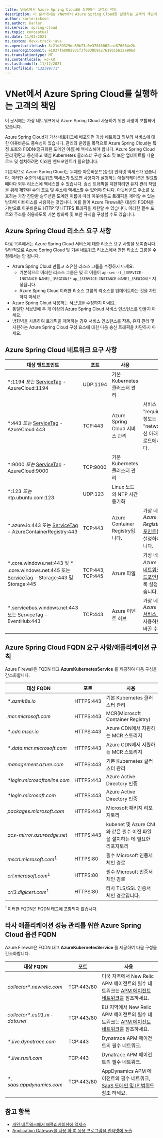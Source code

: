 ```yaml
---
title: VNet에서 Azure Spring Cloud를 실행하는 고객의 책임
description: 이 문서에서는 VNet에서 Azure Spring Cloud를 실행하는 고객의 책임에 대해 설명합니다.
author: karlerickson
ms.author: karler
ms.service: spring-cloud
ms.topic: conceptual
ms.date: 11/02/2021
ms.custom: devx-track-java
ms.openlocfilehash: 3c21d89329db89b73a0e37046062eae876084e2b
ms.sourcegitcommit: e1037fa0082931f3f0039b9a2761861b632e986d
ms.translationtype: MT
ms.contentlocale: ko-KR
ms.lasthandoff: 11/12/2021
ms.locfileid: "132399771"
---
```

# <a name="customer-responsibilities-for-running-azure-spring-cloud-in-vnet"></a>VNet에서 Azure Spring Cloud를 실행하는 고객의 책임

이 문서에는 가상 네트워크에서 Azure Spring Cloud 사용하기 위한 사양이 포함되어 있습니다.

Azure Spring Cloud가 가상 네트워크에 배포되면 가상 네트워크 외부의 서비스에 대한 아웃바운드 종속성이 있습니다. 관리와 운영을 목적으로 Azure Spring Cloud는 특정 포트와 FQDN(정규화된 도메인 이름)에 액세스해야 합니다. Azure Spring Cloud 관리 평면과 통신하고 핵심 Kubernetes 클러스터 구성 요소 및 보안 업데이트를 다운로드 및 설치하려면 이러한 엔드포인트가 필요합니다.

기본적으로 Azure Spring Cloud는 무제한 아웃바운드(송신) 인터넷 액세스가 있습니다. 이러한 수준의 네트워크 액세스가 있으면 사용자가 실행하는 애플리케이션은 필요할 때마다 외부 리소스에 액세스할 수 있습니다. 송신 트래픽을 제한하려면 유지 관리 작업을 위해 제한된 수의 포트 및 주소에 액세스할 수 있어야 합니다. 아웃바운드 주소를 보호하는 가장 간단한 솔루션은 도메인 이름에 따라 아웃바운드 트래픽을 제어할 수 있는 방화벽 디바이스를 사용하는 것입니다. 예를 들어 Azure Firewall은 대상의 FQDN을 기반으로 아웃바운드 HTTP 및 HTTPS 트래픽을 제한할 수 있습니다. 이러한 필수 포트와 주소를 허용하도록 기본 방화벽 및 보안 규칙을 구성할 수도 있습니다.

## <a name="azure-spring-cloud-resource-requirements"></a>Azure Spring Cloud 리소스 요구 사항

다음 목록에서는 Azure Spring Cloud 서비스에 대한 리소스 요구 사항을 보여줍니다. 일반적으로 Azure Spring Cloud 및 기본 네트워크 리소스에서 만든 리소스 그룹을 수정해서는 안 됩니다.

- Azure Spring Cloud 만들고 소유한 리소스 그룹을 수정하지 마세요.
  - 기본적으로 이러한 리소스 그룹은 및 로 이름이 `ap-svc-rt_[SERVICE-INSTANCE-NAME]_[REGION]*` `ap_[SERVICE-INSTANCE-NAME]_[REGION]*` 지정됩니다.
  - Azure Spring Cloud 이러한 리소스 그룹의 리소스를 업데이트하는 것을 차단하지 마세요.
- Azure Spring Cloud 사용하는 서브넷을 수정하지 마세요.
- 동일한 서브넷에 두 개 이상의 Azure Spring Cloud 서비스 인스턴스를 만들지 마세요.
- 방화벽을 사용하여 트래픽을 제어하는 경우 서비스 인스턴스를 작동, 유지 관리 및 지원하는 Azure Spring Cloud 구성 요소에 대한 다음 송신 트래픽을 차단하지 마세요.

## <a name="azure-spring-cloud-network-requirements"></a>Azure Spring Cloud 네트워크 요구 사항

| 대상 엔드포인트                                         | 포트             | 사용                                       | 참고                                                         |
| ------------------------------------------------------------ | ---------------- | ----------------------------------------- | ------------------------------------------------------------ |
| \*:1194 *또는* [ServiceTag](../virtual-network/service-tags-overview.md#available-service-tags) - AzureCloud:1194 | UDP:1194         | 기본 Kubernetes 클러스터 관리 |                                                              |
| \*:443 *또는* [ServiceTag](../virtual-network/service-tags-overview.md#available-service-tags) - AzureCloud:443 | TCP:443          | Azure Spring Cloud 서비스 관리    | 서비스 인스턴스 "requiredTraffics"의 정보는 "networkProfile" 섹션 아래의 리소스 페이로드에서 알 수 있습니다. |
| \*:9000 *또는* [ServiceTag](../virtual-network/service-tags-overview.md#available-service-tags) - AzureCloud:9000 | TCP:9000         | 기본 Kubernetes 클러스터 관리 |                                                              |
| \*:123 *또는* ntp.ubuntu.com:123                                | UDP:123          | Linux 노드의 NTP 시간 동기화  |                                                              |
| \*.azure.io:443 또는  [ServiceTag](../virtual-network/service-tags-overview.md#available-service-tags) - AzureContainerRegistry:443 | TCP:443          | Azure Container Registry입니다.                 | 가상 네트워크에서 *Azure Container Registry* [서비스 엔드포인트](../virtual-network/virtual-network-service-endpoints-overview.md)를 사용하도록 설정하여 바꿀 수 있습니다. |
| \*.core.windows.net:443 및 \* .core.windows.net:445 또는  [ServiceTag](../virtual-network/service-tags-overview.md#available-service-tags) - Storage:443 및 Storage:445 | TCP:443, TCP:445 | Azure 파일                        | 가상 네트워크에서 *Azure Storage* [가상 네트워크의 서비스 엔드포인트](../virtual-network/virtual-network-service-endpoints-overview.md)를 사용하도록 설정하여 바꿀 수 있습니다. |
| \*.servicebus.windows.net:443 또는  [ServiceTag](../virtual-network/service-tags-overview.md#available-service-tags) - EventHub:443 | TCP:443          | Azure 이벤트 허브                          | 가상 네트워크에서 *Azure Event Hubs* [서비스 엔드포인트](../virtual-network/virtual-network-service-endpoints-overview.md)를 사용하도록 설정하여 바꿀 수 있습니다. |

## <a name="azure-spring-cloud-fqdn-requirementsapplication-rules"></a>Azure Spring Cloud FQDN 요구 사항/애플리케이션 규칙

Azure Firewall은 FQDN 태그 **AzureKubernetesService** 를 제공하여 다음 구성을 간소화합니다.

| 대상 FQDN                  | 포트      | 사용                                                          |
| --------------------------------- | --------- | ------------------------------------------------------------ |
| <i>*.azmk8s.io</i>                | HTTPS:443 | 기본 Kubernetes 클러스터 관리                    |
| <i>mcr.microsoft.com</i>          | HTTPS:443 | MCR(Microsoft Container Registry)                          |
| <i>*.cdn.mscr.io</i>              | HTTPS:443 | Azure CDN에서 지원하는 MCR 스토리지                         |
| <i>*.data.mcr.microsoft.com</i>   | HTTPS:443 | Azure CDN에서 지원하는 MCR 스토리지                         |
| <i>management.azure.com</i>       | HTTPS:443 | 기본 Kubernetes 클러스터 관리                    |
| <i>*login.microsoftonline.com</i> | HTTPS:443 | Azure Active Directory 인증                       |
| <i>*login.microsoft.com</i>       | HTTPS:443 | Azure Active Directory 인증                       |
| <i>packages.microsoft.com</i>     | HTTPS:443 | Microsoft 패키지 리포지토리                               |
| <i>acs-mirror.azureedge.net</i>   | HTTPS:443 | kubenet 및 Azure CNI와 같은 필수 이진 파일을 설치하는 데 필요한 리포지토리 |
| *mscrl.microsoft.com*<sup>1</sup> | HTTPS:80  | 필수 Microsoft 인증서 체인 경로                  |
| *crl.microsoft.com*<sup>1</sup>   | HTTPS:80  | 필수 Microsoft 인증서 체인 경로                  |
| *crl3.digicert.com*<sup>1</sup>   | HTTPS:80  | 타사 TLS/SSL 인증서 체인 경로입니다.                 |

<sup>1</sup> 이러한 FQDN은 FQDN 태그에 포함되지 않습니다.


## <a name="azure-spring-cloud-optional-fqdn-for-third-party-application-performance-management"></a>타사 애플리케이션 성능 관리를 위한 Azure Spring Cloud 옵션 FQDN

Azure Firewall은 FQDN 태그 **AzureKubernetesService** 를 제공하여 다음 구성을 간소화합니다.

| 대상 FQDN                   | 포트       | 사용                                                          |
| ---------------------------------- | ---------- | ------------------------------------------------------------ |
| <i>collector*.newrelic.com</i>     | TCP:443/80 | 미국 지역에서 New Relic APM 에이전트의 필수 네트워크는 [APM 에이전트 네트워크](https://docs.newrelic.com/docs/using-new-relic/cross-product-functions/install-configure/networks/#agents)를 참조하세요. |
| <i>collector*.eu01.nr-data.net</i> | TCP:443/80 | EU 지역에서 New Relic APM 에이전트의 필수 네트워크는 [APM 에이전트 네트워크](https://docs.newrelic.com/docs/using-new-relic/cross-product-functions/install-configure/networks/#agents)를 참조하세요. |
| <i>*.live.dynatrace.com</i>        | TCP:443    | Dynatrace APM 에이전트의 필수 네트워크.                    |
| <i>*.live.ruxit.com</i>            | TCP:443    | Dynatrace APM 에이전트의 필수 네트워크.                    |
| <i>*. saas.appdynamics.com</i>      | TCP:443/80 | AppDynamics APM 에이전트의 필수 네트워크, [SaaS 도메인 및 IP 범위](https://docs.appdynamics.com/display/PAA/SaaS+Domains+and+IP+Ranges)도 참조 하세요. |

## <a name="see-also"></a>참고 항목

* [개인 네트워크에서 애플리케이션에 액세스](access-app-virtual-network.md)
* [Application Gateway를 사용 하 여 응용 프로그램을 인터넷에 노출](expose-apps-gateway.md)
